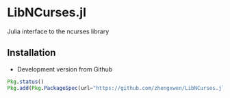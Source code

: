 # LibNCurses.jl

Julia interface to the ncurses library


## Installation

* Development version from Github
```julia
Pkg.status()
Pkg.add(Pkg.PackageSpec(url="https://github.com/zhengxwen/LibNCurses.jl.git", rev="master"))
```
